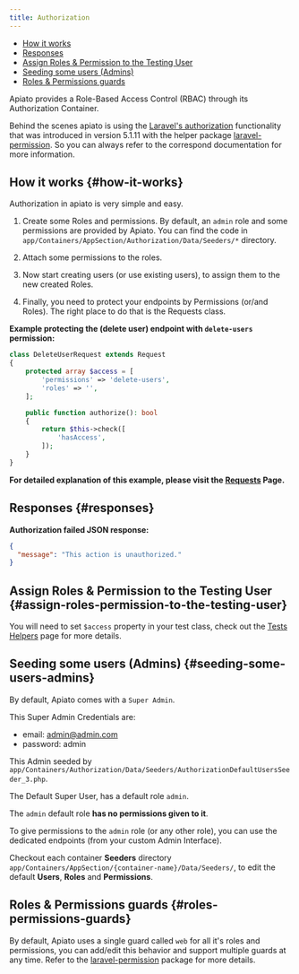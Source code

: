 ```yaml
---
title: Authorization
---
```


- [How it works](#how-it-works)
- [Responses](#responses)
- [Assign Roles & Permission to the Testing User](#assign-roles-permission-to-the-testing-user)
- [Seeding some users (Admins)](#seeding-some-users-admins)
- [Roles & Permissions guards](#roles-permissions-guards)

Apiato provides a Role-Based Access Control (RBAC) through its Authorization Container.

Behind the scenes apiato is using the [Laravel's authorization](https://laravel.com/docs/authorization) functionality that was introduced in version 5.1.11 with the helper package [laravel-permission](https://github.com/spatie/laravel-permission). So you can always refer to the correspond documentation for more information.

## How it works {#how-it-works}

Authorization in apiato is very simple and easy.

1) Create some Roles and permissions. By default, an `admin` role and some permissions are provided by Apiato. You can find the code in `app/Containers/AppSection/Authorization/Data/Seeders/*` directory.

2) Attach some permissions to the roles.

3) Now start creating users (or use existing users), to assign them to the new created Roles.

4) Finally, you need to protect your endpoints by Permissions (or/and Roles). The right place to do that is the Requests class.

**Example protecting the (delete user) endpoint with `delete-users` permission:**

```php
class DeleteUserRequest extends Request
{
    protected array $access = [
        'permissions' => 'delete-users',
        'roles' => '',
    ];

    public function authorize(): bool
    {
        return $this->check([
            'hasAccess',
        ]);
    }
}

```

**For detailed explanation of this example, please visit the [Requests](../Main%20Components/requests) Page.**

## Responses {#responses}

**Authorization failed JSON response:**

```json
{
  "message": "This action is unauthorized."
}
```

## Assign Roles & Permission to the Testing User {#assign-roles-permission-to-the-testing-user}

You will need to set `$access` property in your test class, check out the [Tests Helpers](../Miscellaneous/tests-helpers) page for more details.

## Seeding some users (Admins) {#seeding-some-users-admins}

By default, Apiato comes with a `Super Admin`.

This Super Admin Credentials are:

+ email: admin@admin.com
+ password: admin

This Admin seeded by `app/Containers/Authorization/Data/Seeders/AuthorizationDefaultUsersSeeder_3.php`.

The Default Super User, has a default role `admin`.

The `admin` default role **has no permissions given to it**.

To give permissions to the `admin` role (or any other role), you can use the dedicated endpoints (from your custom Admin Interface).

Checkout each container **Seeders** directory `app/Containers/AppSection/{container-name}/Data/Seeders/`, to edit the default **Users**, **Roles** and **Permissions**.

## Roles & Permissions guards {#roles-permissions-guards}

By default, Apiato uses a single guard called `web` for all it's roles and permissions, you can add/edit this behavior and support multiple guards at any time. Refer to the [laravel-permission](https://github.com/spatie/laravel-permission#using-multiple-guards) package for more details.

